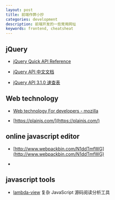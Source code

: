 ```yaml
---
layout: post
title: 前端作弊小抄
categories: development
description: 前端开发的一些常用网址
keywords: frontend, cheatsheat
---
```


## jQuery

- [jQuery Quick API Reference](https://oscarotero.com/jquery/)

- [jQuery API 中文文档](http://www.css88.com/jqapi-1.9/old.html)

- [jQuery API 3.1.0 速查表](http://jquery.cuishifeng.cn/)


## Web technology

- [Web technology For developers - mozilla](https://developer.mozilla.org/en-US/docs/Web)

- [https://plainjs.com/](https://plainjs.com/)

## online javascript editor

- [http://www.webpackbin.com/N1ddTmfWG](http://www.webpackbin.com/N1ddTmfWG)

- []()

## javascript tools

- [lambda-view](https://github.com/Jianru-Lin/lambda-view) 复杂 JavaScript 源码阅读分析工具



